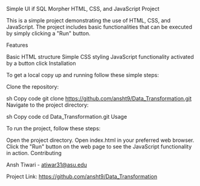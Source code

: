 Simple UI if SQL Morpher HTML, CSS, and JavaScript Project

This is a simple project demonstrating the use of HTML, CSS, and JavaScript. The project includes basic functionalities that can be executed by simply clicking a "Run" button.

Features

Basic HTML structure
Simple CSS styling
JavaScript functionality activated by a button click
Installation

To get a local copy up and running follow these simple steps:

Clone the repository:

sh
Copy code
git clone https://github.com/ansht9/Data_Transformation.git
Navigate to the project directory:

sh
Copy code
cd Data_Transformation.git
Usage

To run the project, follow these steps:

Open the project directory.
Open index.html in your preferred web browser.
Click the "Run" button on the web page to see the JavaScript functionality in action.
Contributing


Ansh Tiwari - atiwar31@asu.edu

Project Link: https://github.com/ansht9/Data_Transformation
